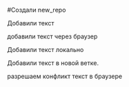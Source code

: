 #Создали new_repo

Добавили текст

добавили текст через браузер

Добавили текст локально

Добавили текст в новой ветке.

разрешаем конфликт текст в браузере
